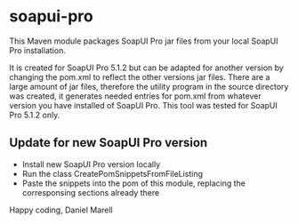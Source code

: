 # soapui-pro

This Maven module packages SoapUI Pro jar files from your local SoapUI Pro installation.

It is created for SoapUI Pro 5.1.2 but can be adapted for another version by changing the pom.xml to reflect
the other versions jar files. There are a large amount of jar files, therefore the utility program  in the source
directory was created, it generates needed entries for pom.xml from whatever version you have installed of SoapUI Pro.
This tool was tested for SoapUI Pro 5.1.2 only.

## Update for new SoapUI Pro version

- Install new SoapUI Pro version locally
- Run the class CreatePomSnippetsFromFileListing
- Paste the snippets into the pom of this module, replacing the corresponsing sections already there

Happy coding,
Daniel Marell